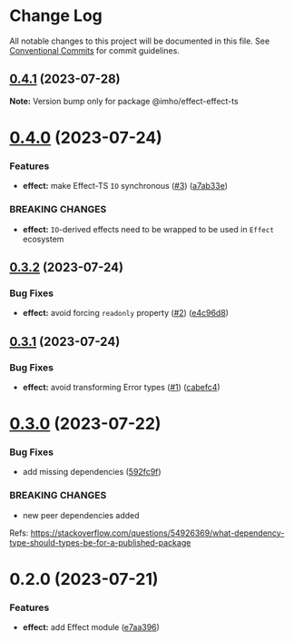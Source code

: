 # Change Log

All notable changes to this project will be documented in this file.
See [Conventional Commits](https://conventionalcommits.org) for commit guidelines.

## [0.4.1](https://github.com/xzhavilla/imho/compare/@imho/effect-effect-ts@0.4.0...@imho/effect-effect-ts@0.4.1) (2023-07-28)

**Note:** Version bump only for package @imho/effect-effect-ts





# [0.4.0](https://github.com/xzhavilla/imho/compare/@imho/effect-effect-ts@0.3.2...@imho/effect-effect-ts@0.4.0) (2023-07-24)


### Features

* **effect:** make Effect-TS `IO` synchronous ([#3](https://github.com/xzhavilla/imho/issues/3)) ([a7ab33e](https://github.com/xzhavilla/imho/commit/a7ab33ee4d42f0855128b1f6198207cfd239f417))


### BREAKING CHANGES

* **effect:** `IO`-derived effects need to be wrapped to be used in `Effect` ecosystem





## [0.3.2](https://github.com/xzhavilla/imho/compare/@imho/effect-effect-ts@0.3.1...@imho/effect-effect-ts@0.3.2) (2023-07-24)


### Bug Fixes

* **effect:** avoid forcing `readonly` property ([#2](https://github.com/xzhavilla/imho/issues/2)) ([e4c96d8](https://github.com/xzhavilla/imho/commit/e4c96d8770e99ecc7d77c5da7d5b13bfe6127ea3))





## [0.3.1](https://github.com/xzhavilla/imho/compare/@imho/effect-effect-ts@0.3.0...@imho/effect-effect-ts@0.3.1) (2023-07-24)


### Bug Fixes

* **effect:** avoid transforming Error types ([#1](https://github.com/xzhavilla/imho/issues/1)) ([cabefc4](https://github.com/xzhavilla/imho/commit/cabefc438eaa31dc9da47ce7d5539f2e17606764))





# [0.3.0](https://github.com/xzhavilla/imho/compare/@imho/effect-effect-ts@0.2.0...@imho/effect-effect-ts@0.3.0) (2023-07-22)


### Bug Fixes

* add missing dependencies ([592fc9f](https://github.com/xzhavilla/imho/commit/592fc9fe916394c22211a5f2d1e7b7cc644e401c))


### BREAKING CHANGES

* new peer dependencies added

Refs: https://stackoverflow.com/questions/54926369/what-dependency-type-should-types-be-for-a-published-package





# 0.2.0 (2023-07-21)


### Features

* **effect:** add Effect module ([e7aa396](https://github.com/xzhavilla/imho/commit/e7aa3960ca0c65467140a68fc40475f9e5e1fe70))
